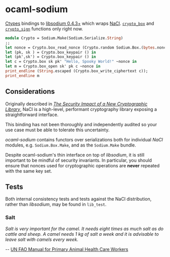 # ocaml-sodium

[Ctypes](https://github.com/ocamllabs/ocaml-ctypes) bindings to
[libsodium 0.4.3+](https://github.com/jedisct1/libsodium) which wraps
[NaCl](http://nacl.cr.yp.to/). [`crypto_box`](http://nacl.cr.yp.to/box.html)
and [`crypto_sign`](http://nacl.cr.yp.to/sign.html)
functions only right now.

``` ocaml
module Crypto = Sodium.Make(Sodium.Serialize.String)
;;
let nonce = Crypto.box_read_nonce (Crypto.random Sodium.Box.(bytes.nonce)) in
let (pk, sk ) = Crypto.box_keypair () in
let (pk',sk') = Crypto.box_keypair () in
let c = Crypto.box sk pk' "Hello, Spooky World!" ~nonce in
let m = Crypto.box_open sk' pk c ~nonce in
print_endline (String.escaped (Crypto.box_write_ciphertext c));
print_endline m
```

## Considerations

Originally described in [*The Security Impact of a New Cryptographic
Library*](http://cryptojedi.org/papers/coolnacl-20111201.pdf), NaCl is a
high-level, performant cryptography library exposing a straightforward
interface.

This binding has not been thoroughly and independently audited so your
use case must be able to tolerate this uncertainty.

*ocaml-sodium* contains functors over serializations both for individual
 *NaCl* modules, e.g. `Sodium.Box.Make`, and as the `Sodium.Make` bundle.

Despite ocaml-sodium's thin interface on top of *libsodium*, it is still
important to be mindful of security invariants. In particular, you
should ensure that nonces used for cryptographic operations are
**never** repeated with the same key set.

## Tests

Both internal consistency tests and tests against the NaCl distribution,
rather than *libsodium*, may be found in `lib_test`.

### Salt

*Salt is very important for the camel. It needs eight times as much salt
as do cattle and sheep. A camel needs 1 kg of salt a week and it is
advisable to leave salt with camels every week.*

-- [UN FAO Manual for Primary Animal Health Care Workers](http://www.fao.org/docrep/t0690e/t0690e09.htm#unit%2061:%20feeding%20and%20watering%20of%20camels)
